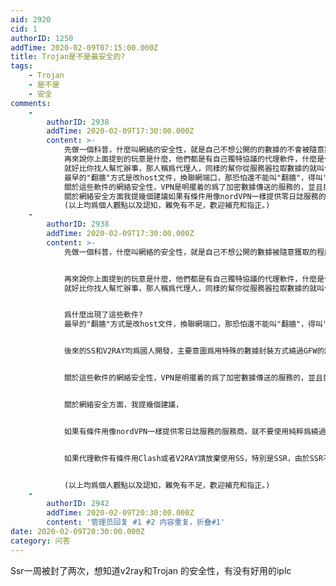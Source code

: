 ```yaml
---
aid: 2920
cid: 1
authorID: 1250
addTime: 2020-02-09T07:15:00.000Z
title: Trojan是不是最安全的?
tags:
    - Trojan
    - 是不是
    - 安全
comments:
    -
        authorID: 2938
        addTime: 2020-02-09T17:30:00.000Z
        content: >-
            先做一個科普，什麼叫網絡的安全性，就是自己不想公開的的數據的不會被隨意獲取的程度，也就是數據加密，我們經常聽到的端對端加密就是一種，當我們選擇用別人提供的服務是，幾乎不可避免的會留下有個人特徵的指紋，而這些指紋又能形成大數據。
            再來說你上面提到的玩意是什麼，他們都是有自己獨特協議的代理軟件，什麼是代理?
            就好比你找人幫忙辦事，那人稱爲代理人，同樣的幫你從服務器拉取數據的就叫代理軟件。 爲什麼出現了這些軟件?
            最早的"翻牆"方式是改host文件，換聯網端口，那恐怕還不能叫"翻牆"，得叫"找縫"。然後是"翻牆"初期的全名爲虛擬私人網路的VPN，這玩意最開始是用於公司人員加密傳輸數據，早期GFW是靠識別域名或者ip來阻斷流量，VPN的濫用也導致了中國企業要用VPN必須備案。後來的SS和V2RAY均爲國人開發，主要意圖爲用特殊的數據封裝方式繞過GFW的識別，但是由於GFW也開始偵測，並且限制出國端口的數量，這一種軟件不得不一直變換自己的面具。
            關於這些軟件的網絡安全性，VPN是明擺着的爲了加密數據傳送的服務的，並且目的是在公網中讓公司與員工形成內部網絡，但是由於是以代理方式使用的，提供服務的服務商的信用纔是保證網絡安全的重點，而後續國人開發的軟件目的要求也僅僅是不被GFW識別，在安全方面有多下功夫我不清楚。
            關於網絡安全方面我提幾個建議如果有條件用像nordVPN一樣提供零日誌服務的服務商，就不要使用純粹爲繞過GFW的代理軟件。如果要使用請避免有審查的服務商，安不安全不說，他們等於自帶GFW。如果代理軟件有條件用Clash或者V2RAY請放棄使用SS，特別是SSR，由於SSR不再維護，以及SS的存在時間太長，使用他們不會有好的體驗，還在實驗階段的Trojan也是。
            (以上均爲個人觀點以及認知，難免有不足，歡迎補充和指正。)
    -
        authorID: 2938
        addTime: 2020-02-09T17:30:00.000Z
        content: >-
            先做一個科普，什麼叫網絡的安全性，就是自己不想公開的數據被隨意獲取的程度，涉及到的爲數據加密，我們經常聽到的端對端加密就是一種，當我們選擇用別人提供的服務是，幾乎不可避免的會留下有個人特徵的指紋，而這些指紋又能形成大數據。


            再來說你上面提到的玩意是什麼，他們都是有自己獨特協議的代理軟件，什麼是代理?
            就好比你找人幫忙辦事，那人稱爲代理人，同樣的幫你從服務器拉取數據的就叫代理軟件。


            爲什麼出現了這些軟件?
            最早的"翻牆"方式是改host文件，換聯網端口，那恐怕還不能叫"翻牆"，得叫"找縫"。然後是"翻牆"初期的全名爲虛擬私人網路的VPN，這玩意最開始是用於公司人員加密傳輸數據，早期GFW是靠識別域名或者ip來阻斷流量，VPN的濫用也導致了中國企業要用VPN必須備案


            後來的SS和V2RAY均爲國人開發，主要意圖爲用特殊的數據封裝方式繞過GFW的識別，但是由於GFW也開始偵測，並且限制出國端口的數量，這一種軟件不得不一直變換自己的面具。


            關於這些軟件的網絡安全性，VPN是明擺着的爲了加密數據傳送的服務的，並且目的是在公網中讓公司與員工形成內部網絡，但是由於是以代理方式使用的，提供服務的服務商的信用纔是保證網絡安全的重點，而後續國人開發的軟件目的要求也僅僅是不被GFW識別，在安全方面有多下功夫我不清楚。


            關於網絡安全方面，我提幾個建議，


            如果有條件用像nordVPN一樣提供零日誌服務的服務商，就不要使用純粹爲繞過GFW的代理軟件。如果要使用請避免有審查的服務商，安不安全不說，他們等於自帶GFW。


            如果代理軟件有條件用Clash或者V2RAY請放棄使用SS，特別是SSR，由於SSR不再維護，以及SS的存在時間太長，使用他們不會有好的體驗，還在實驗階段的Trojan也是。


            (以上均爲個人觀點以及認知，難免有不足，歡迎補充和指正。)
    -
        authorID: 2942
        addTime: 2020-02-09T20:30:00.000Z
        content: '管理员回复 #1 #2 内容重复，折叠#1'
date: 2020-02-09T20:30:00.000Z
category: 问答
---
```


Ssr一周被封了两次，想知道v2ray和Trojan 的安全性，有没有好用的iplc
